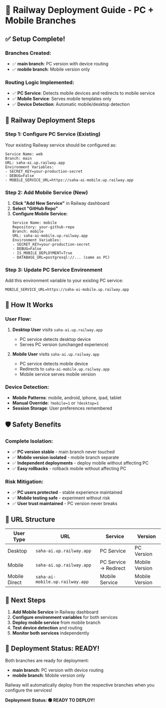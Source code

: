 # 🚀 Railway Deployment Guide - PC + Mobile Branches

## ✅ **Setup Complete!**

### **Branches Created:**
- ✅ **main branch**: PC version with device routing
- ✅ **mobile branch**: Mobile version only

### **Routing Logic Implemented:**
- ✅ **PC Service**: Detects mobile devices and redirects to mobile service
- ✅ **Mobile Service**: Serves mobile templates only
- ✅ **Device Detection**: Automatic mobile/desktop detection

## 🚂 **Railway Deployment Steps**

### **Step 1: Configure PC Service (Existing)**
Your existing Railway service should be configured as:
```
Service Name: web
Branch: main
URL: saha-ai.up.railway.app
Environment Variables:
- SECRET_KEY=your-production-secret
- DEBUG=False
- MOBILE_SERVICE_URL=https://saha-ai-mobile.up.railway.app
```

### **Step 2: Add Mobile Service (New)**
1. **Click "Add New Service"** in Railway dashboard
2. **Select "GitHub Repo"**
3. **Configure Mobile Service:**
   ```
   Service Name: mobile
   Repository: your-github-repo
   Branch: mobile
   URL: saha-ai-mobile.up.railway.app
   Environment Variables:
   - SECRET_KEY=your-production-secret
   - DEBUG=False
   - IS_MOBILE_DEPLOYMENT=True
   - DATABASE_URL=postgresql://... (same as PC)
   ```

### **Step 3: Update PC Service Environment**
Add this environment variable to your existing PC service:
```
MOBILE_SERVICE_URL=https://saha-ai-mobile.up.railway.app
```

## 🔄 **How It Works**

### **User Flow:**
1. **Desktop User** visits `saha-ai.up.railway.app`
   - PC service detects desktop device
   - Serves PC version (unchanged experience)

2. **Mobile User** visits `saha-ai.up.railway.app`
   - PC service detects mobile device
   - Redirects to `saha-ai-mobile.up.railway.app`
   - Mobile service serves mobile version

### **Device Detection:**
- **Mobile Patterns**: mobile, android, iphone, ipad, tablet
- **Manual Override**: `?mobile=1` or `?desktop=1`
- **Session Storage**: User preferences remembered

## 🛡️ **Safety Benefits**

### **Complete Isolation:**
- ✅ **PC version stable** - main branch never touched
- ✅ **Mobile version isolated** - mobile branch separate
- ✅ **Independent deployments** - deploy mobile without affecting PC
- ✅ **Easy rollbacks** - rollback mobile without affecting PC

### **Risk Mitigation:**
- ✅ **PC users protected** - stable experience maintained
- ✅ **Mobile testing safe** - experiment without risk
- ✅ **User trust maintained** - PC version never breaks

## 📱 **URL Structure**

| User Type | URL | Service | Version |
|-----------|-----|---------|---------|
| Desktop | `saha-ai.up.railway.app` | PC Service | PC Version |
| Mobile | `saha-ai.up.railway.app` | PC Service → Redirect | Mobile Version |
| Mobile Direct | `saha-ai-mobile.up.railway.app` | Mobile Service | Mobile Version |

## 🎯 **Next Steps**

1. **Add Mobile Service** in Railway dashboard
2. **Configure environment variables** for both services
3. **Deploy mobile service** from mobile branch
4. **Test device detection** and routing
5. **Monitor both services** independently

## 🎉 **Deployment Status: READY!**

Both branches are ready for deployment:
- **main branch**: PC version with device routing
- **mobile branch**: Mobile version only

Railway will automatically deploy from the respective branches when you configure the services!

**Deployment Status: 🟢 READY TO DEPLOY!**
